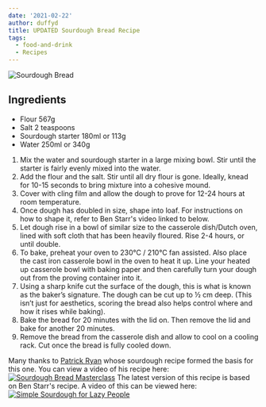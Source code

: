 ```yaml
---
date: '2021-02-22'
author: duffyd
title: UPDATED Sourdough Bread Recipe
tags:
  - food-and-drink
  - Recipes
---
```


![Sourdough Bread](https://1drv.ms/i/s!AsJfVUEHse4xhCabOPy-687nduKm?embed=1&height=660)

## Ingredients
* Flour 567g
* Salt 2 teaspoons
* Sourdough starter 180ml or 113g
* Water 250ml or 340g
1. Mix the water and sourdough starter in a large mixing bowl. Stir until the starter is fairly evenly mixed into the water.
2. Add the flour and the salt. Stir until all dry flour is gone. Ideally, knead for 10-15 seconds to bring mixture into a cohesive mound.
3. Cover with cling film and allow the dough to prove for 12-24 hours at room temperature.
4. Once dough has doubled in size, shape into loaf. For instructions on how to shape it, refer to Ben Starr's video linked to below.
5. Let dough rise in a bowl of similar size to the casserole dish/Dutch oven, lined with soft cloth that has been heavily floured. Rise 2-4 hours, or until double.
6. To bake, preheat your oven to 230°C / 210°C fan assisted. Also place the cast iron casserole bowl in the oven to heat it up. Line your heated up casserole bowl with baking paper and then carefully turn your dough out from the proving container into it.
7. Using a sharp knife cut the surface of the dough, this is what is known as the baker’s signature. The dough can be cut up to ½ cm deep. (This isn’t just for aesthetics, scoring the bread also helps control where and how it rises while baking).
8. Bake the bread for 20 minutes with the lid on. Then remove the lid and bake for another 20 minutes.
9. Remove the bread from the casserole dish and allow to cool on a cooling rack. Cut once the bread is fully cooled down.

Many thanks to [Patrick Ryan](https://thefirehouse.ie) whose sourdough recipe formed the basis for this one. You can view a video of his recipe here:[![Sourdough Bread Masterclass](https://img.youtube.com/vi/2FVfJTGpXnU/0.jpg)](https://www.youtube.com/watch?v=2FVfJTGpXnU)
The latest version of this recipe is based on Ben Starr's recipe. A video of this can be viewed here:[![Simple Sourdough for Lazy People](https://img.youtube.com/vi/x1EBQclnVYU/0.jpg)](https://www.youtube.com/watch?v=x1EBQclnVYU)